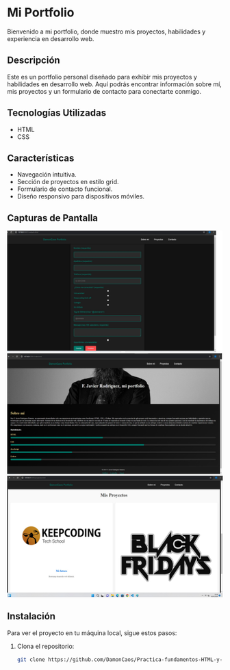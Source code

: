 # Mi Portfolio

Bienvenido a mi portfolio, donde muestro mis proyectos, habilidades y experiencia en desarrollo web.

## Descripción

Este es un portfolio personal diseñado para exhibir mis proyectos y habilidades en desarrollo web. Aquí podrás encontrar información sobre mí, mis proyectos y un formulario de contacto para conectarte conmigo.

## Tecnologías Utilizadas

- HTML
- CSS


## Características

- Navegación intuitiva.
- Sección de proyectos en estilo grid.
- Formulario de contacto funcional.
- Diseño responsivo para dispositivos móviles.

## Capturas de Pantalla

![Captura de Pantalla formulario](./assets/app/images/capturas-pantalla/formulario.jpg)
![Captura de Pantalla pagina principal](./assets/app/images/capturas-pantalla/pagina%20principal.jpg)
![Captura de Pantalla proyectos](./assets/app/images/capturas-pantalla/proyectosgrid.jpg)

## Instalación

Para ver el proyecto en tu máquina local, sigue estos pasos:

1. Clona el repositorio:
   ```bash
   git clone https://github.com/DamonCaos/Practica-fundamentos-HTML-y-CSS
